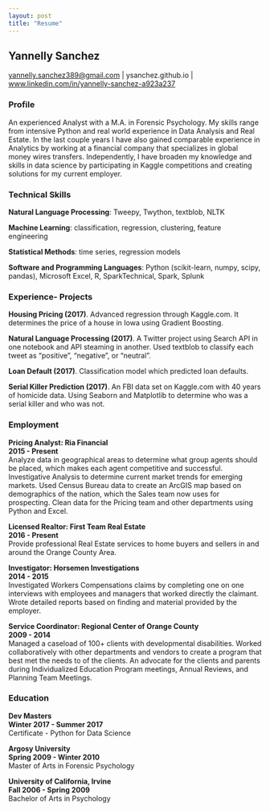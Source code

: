 ```yaml
---
layout: post
title: "Resume"
---
```


## Yannelly Sanchez

yannelly.sanchez389@gmail.com | ysanchez.github.io | www.linkedin.com/in/yannelly-sanchez-a923a237



### Profile

An experienced Analyst with a M.A. in Forensic Psychology.  My skills range from intensive Python and real world experience in  Data Analysis and Real Estate. In the last couple years I have also gained comparable experience in Analytics by working at a financial company that specializes in global money wires transfers.  Independently, I have broaden my knowledge and skills in  data science by participating in Kaggle competitions and creating solutions for my current employer. 




### Technical Skills

**Natural Language Processing**: Tweepy, Twython, textblob, NLTK

**Machine Learning**: classification, regression, clustering, feature engineering

**Statistical Methods**: time series, regression models

**Software and Programming Languages**: Python (scikit-learn, numpy, scipy, pandas), Microsoft Excel, R, SparkTechnical, Spark, Splunk




### Experience- Projects

**Housing Pricing (2017)**.  Advanced regression through Kaggle.com. It determines the price of a house in Iowa using Gradient Boosting.

**Natural Language Processing (2017)**.  A Twitter project using Search API in one notebook and API steaming in another. Used textblob to classify each tweet as “positive”, “negative”, or “neutral”.

**Loan Default (2017)**.  Classification model which predicted loan defaults.

**Serial Killer Prediction (2017)**.  An FBI data set on Kaggle.com with 40 years of homicide data.  Using Seaborn and Matplotlib to determine who was a serial killer and who was not.




### Employment

**Pricing Analyst: Ria Financial	   
2015 - Present**    
Analyze data in geographical areas to determine what group agents should be placed, which makes each agent competitive and successful. Investigative Analysis to determine current market trends for emerging markets. Used Census Bureau data to create an ArcGIS map based on demographics of the nation, which the Sales team now uses for prospecting. Clean data for the Pricing team and other departments using Python and Excel.

**Licensed Realtor: First Team Real Estate					   	    
2016 - Present**  
Provide professional Real Estate services to home buyers and sellers in and around the Orange County Area.

**Investigator: Horsemen Investigations	  
2014 - 2015**  
Investigated Workers Compensations claims by completing one on one interviews with employees and managers that worked directly the claimant. Wrote detailed reports based on finding and material provided by the employer.

**Service Coordinator: Regional Center of Orange County  
2009 - 2014**  
Managed a caseload of 100+ clients with developmental disabilities. Worked collaboratively with other departments and vendors to create a program that best met the needs to of the clients. An advocate for the clients and parents during Individualized Education Program meetings, Annual Reviews, and Planning Team Meetings.




### Education

**Dev Masters 					           
Winter 2017 - Summer 2017**  
Certificate - Python for Data Science

**Argosy University	  
Spring 2009 - Winter 2010**  
Master of Arts in Forensic Psychology

**University of California, Irvine				  
 Fall 2006 - Spring 2009**  
Bachelor of Arts in Psychology
